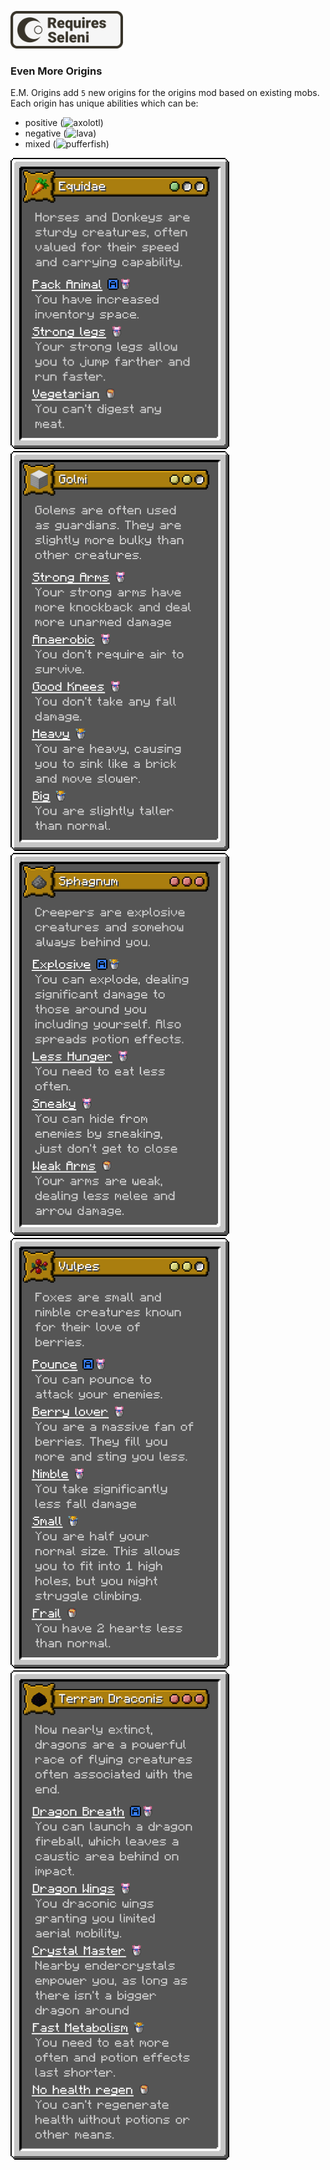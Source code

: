 <p><strong><a href="https://www.curseforge.com/minecraft/mc-mods/seleni"><img src="https://raw.githubusercontent.com/CoutteauSam/Seleni/main/extra/seleni_badge.png" alt="Requires Seleni" width="180" height="60" /></a> </strong></p>

### Even More Origins

E.M. Origins add `5` new origins for the origins mod based on existing mobs.
Each origin has unique abilities which can be:
- positive (<img src="https://static.wikia.nocookie.net/minecraft_gamepedia/images/c/c3/Bucket_of_Axolotl_JE1_BE1.png" alt="axolotl" width="16" height="16" />)
- negative (<img src="https://static.wikia.nocookie.net/minecraft_gamepedia/images/7/74/Lava_Bucket_JE2_BE2.png" alt="lava" width="16" height="16" />)
- mixed (<img src="https://static.wikia.nocookie.net/minecraft_gamepedia/images/2/26/Bucket_of_Pufferfish_JE2_BE2.png" alt="pufferfish" width="16" height="16" />)

<div>
<img src="https://raw.githubusercontent.com/CoutteauSam/Even-More-Origins/1.18/extra/Equidae.png" alt="Equidae" width=350/>
<img src="https://raw.githubusercontent.com/CoutteauSam/Even-More-Origins/1.18/extra/Golmi.png" alt="Golmi" width=350/>
<img src="https://raw.githubusercontent.com/CoutteauSam/Even-More-Origins/1.18/extra/Sphagnum.png" alt="Sphagum" width=350/>
<img src="https://raw.githubusercontent.com/CoutteauSam/Even-More-Origins/1.18/extra/Vulpes.png" alt="Vulpes" width=350/>
<img src="https://raw.githubusercontent.com/CoutteauSam/Even-More-Origins/1.18/extra/Terram_Draconis.png" alt="Terram Draconis" width=350/>
</div>
